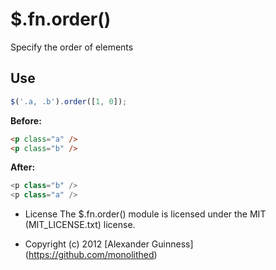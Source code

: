 # $.fn.order()

Specify the order of elements

## Use

```javascript
$('.a, .b').order([1, 0]);
```

**Before:**

```html
<p class="a" />
<p class="b" />
```

**After:**

```javascript
<p class="b" />
<p class="a" />
```

* License
    The $.fn.order() module is licensed under the MIT (MIT_LICENSE.txt) license.

* Copyright (c) 2012 [Alexander Guinness] (https://github.com/monolithed)
